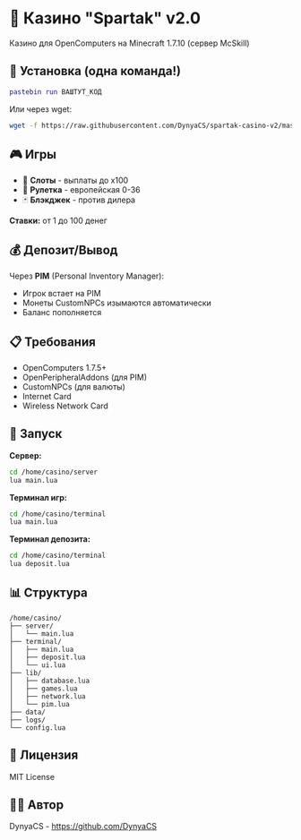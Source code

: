 # 🎰 Казино "Spartak" v2.0

Казино для OpenComputers на Minecraft 1.7.10 (сервер McSkill)

## 🚀 Установка (одна команда!)

```lua
pastebin run ВАШТУТ_КОД
```

Или через wget:

```bash
wget -f https://raw.githubusercontent.com/DynyaCS/spartak-casino-v2/master/installer.lua && lua installer.lua
```

## 🎮 Игры

- 🎰 **Слоты** - выплаты до x100
- 🎡 **Рулетка** - европейская 0-36  
- 🃏 **Блэкджек** - против дилера

**Ставки:** от 1 до 100 денег

## 💰 Депозит/Вывод

Через **PIM** (Personal Inventory Manager):
- Игрок встает на PIM
- Монеты CustomNPCs изымаются автоматически
- Баланс пополняется

## 📋 Требования

- OpenComputers 1.7.5+
- OpenPeripheralAddons (для PIM)
- CustomNPCs (для валюты)
- Internet Card
- Wireless Network Card

## 🎯 Запуск

**Сервер:**
```bash
cd /home/casino/server
lua main.lua
```

**Терминал игр:**
```bash
cd /home/casino/terminal
lua main.lua
```

**Терминал депозита:**
```bash
cd /home/casino/terminal
lua deposit.lua
```

## 📊 Структура

```
/home/casino/
├── server/
│   └── main.lua
├── terminal/
│   ├── main.lua
│   ├── deposit.lua
│   └── ui.lua
├── lib/
│   ├── database.lua
│   ├── games.lua
│   ├── network.lua
│   └── pim.lua
├── data/
├── logs/
└── config.lua
```

## 📝 Лицензия

MIT License

## 👨‍💻 Автор

DynyaCS - https://github.com/DynyaCS

